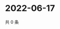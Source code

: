 # 2022-06-17

共 0 条

<!-- BEGIN WEIBO -->
<!-- 最后更新时间 Fri Jun 17 2022 15:14:23 GMT+0800 (China Standard Time) -->

<!-- END WEIBO -->
